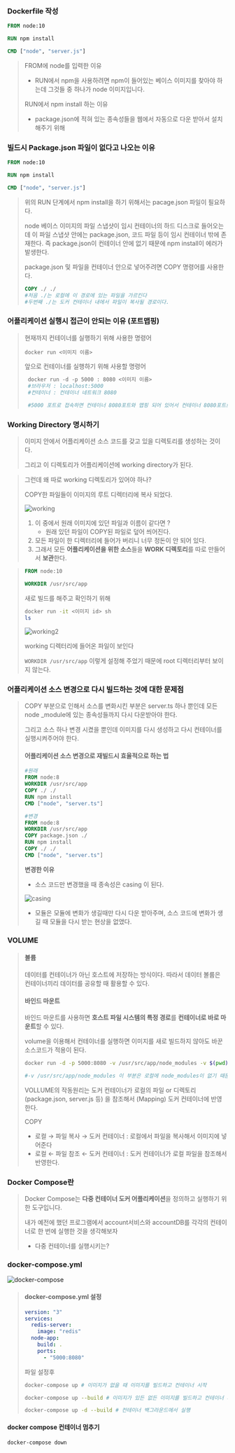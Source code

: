 ### Dockerfile 작성

```dockerfile
FROM node:10

RUN npm install

CMD ["node", "server.js"]
```

> FROM에 node를 입력한 이유
>
> * RUN에서 npm을 사용하려면 npm이 들어있는 베이스 이미지를 찾아야 하는데 그것들 중 하나가 node 이미지입니다.
>
> RUN에서 npm install 하는 이유
>
> * package.json에 적혀 있는 종속성들을 웹에서 자동으로 다운 받아서 설치해주기 위해



### 빌드시 Package.json 파일이 없다고 나오는 이유

```dockerfile
FROM node:10

RUN npm install

CMD ["node", "server.js"]
```

> 위의 RUN 단계에서 npm install을 하기 위해서는 pacage.json 파일이 필요하다.
>
> node 베이스 이미지의 파일 스냅샷이 임시 컨테이너의 하드 디스크로 들어오는데 이 파일 스냅샷 안에는 package.json, 코드 파일 등이 임시 컨테이너 밖에 존재한다. 즉 package.json이 컨테이너 안에 없기 때문에 npm install이 에러가 발생한다.
>
> package.json 및 파일을 컨테이너 안으로 넣어주려면 COPY 명령어를 사용한다.
>
> ```dockerfile
> COPY ./ ./
> #처음 ./는 로컬에 이 경로에 있는 파일을 가르킨다
> #두번째 ./는 도커 컨테이너 내에서 파일이 복사될 경로이다.
> 
> ```



### 어플리케이션 실행시 접근이 안되는 이유 (포트맵핑)

> 현재까지 컨테이너를 실행하기 위해 사용한 명령어
>
> ```
> docker run <이미지 이름>
> ```
>
> 앞으로 컨테이너를 실행하기 위해 사용할 명령어
>
> ```dockerfile
>  docker run -d -p 5000 : 8080 <이미지 이름>
>  #브라우저 : localhost:5000
>  #컨테이너 : 컨테이너 네트워크 8080
>  
>  #5000 포트로 접속하면 컨테이너 8080포트와 맵핑 되어 있어서 컨테이너 8080포트로 들어가게 된다.
> ```



### Working Directory 명시하기

> 이미지 안에서 어플리케이션 소스 코드를 갖고 있을 디렉토리를 생성하는 것이다.
>
> 그리고 이 디렉토리가 어플리케이션에 working directory가 된다.

> 그런데 왜 따로 working 디렉토리가 있어야 하나?
>
> COPY한 파일들이 이미지의 루트 디렉터리에 복사 되었다.
>
> ![working](https://user-images.githubusercontent.com/52882578/113081163-2227ce00-9213-11eb-88e6-d813cd129117.PNG)
>
> 1. 이 중에서 원래 이미지에 있던 파일과 이름이 같다면 ?
>    * 원래 있던 파일이 COPY된 파일로 덮어 씌어진다.
> 2. 모든 파일이 한 디렉터리에 들어가 버리니 너무 정돈이 안 되어 있다.
> 3. 그래서 모든 **어플리케이션을 위한 소스**들을 **WORK 디렉토리**를 따로 만들어서 **보관**한다.

> ```dockerfile
> FROM node:10
> 
> WORKDIR /usr/src/app
> ```
>
> 새로 빌드를 해주고 확인하기 위해
>
> ```bash
> docker run -it <이미지 id> sh
> ls
> ```
>
> ![working2](https://user-images.githubusercontent.com/52882578/113081615-f6f1ae80-9213-11eb-81f6-fb989678f3c3.PNG)
>
> working 디렉터리에 들어온 파일이 보인다
>
> `WORKDIR /usr/src/app` 이렇게 설정해 주었기 때문에 root 디렉터리부터 보이지 않는다.



### 어플리케이션 소스 변경으로 다시 빌드하는 것에 대한 문제점

> COPY 부분으로 인해서 소스를 변화시킨 부분은 server.ts 하나 뿐인데 모든 node _module에 있는 종속성들까지 다시 다운받아야 한다.
>
> 그리고 소스 하나 변경 시켰을 뿐인데 이미지를 다시 생성하고 다시 컨테이너를 실행시켜주어야 한다.
>
> #### 어플리케이션 소스 변경으로 재빌드시 효율적으로 하는 법
>
> ```dockerfile
> #원래
> FROM node:8
> WORKDIR /usr/src/app
> COPY ./ ./
> RUN npm install
> CMD ["node", "server.ts"]
> 
> #변경
> FROM node:8
> WORKDIR /usr/src/app
> COPY package.json ./
> RUN npm install
> COPY ./ ./
> CMD ["node", "server.ts"]
> ```
>
> **변경한 이유**
>
> * 소스 코드만 변경했을 때 종속성은 casing 이 된다. 
>
> ![casing](https://user-images.githubusercontent.com/52882578/113087735-396cb880-921f-11eb-95d0-153220fa58dc.PNG)
>
> * 모듈은 모듈에 변화가 생길때만 다시 다운 받아주며, 소스 코드에 변화가 생길 때 모듈을 다시 받는 현상을 없앴다.



### VOLUME

> #### 볼륨
>
> 데이터를 컨테이너가 아닌 호스트에 저장하는 방식이다. 따라서 데이터 볼륨은 컨테이너끼리 데이터를 공유할 때 활용할 수 있다.
>
> 
>
> #### 바인드 마운트
>
> 바인드 마운트를 사용하면 **호스트 파일 시스템의 특정 경로**를 **컨테이너로 바로 마운트**할 수 있다.
>
> volume을 이용해서 컨테이너를 실행하면 이미지를 새로 빌드하지 않아도 바꾼 소스코드가 적용이 된다.
>
> ```bash
> docker run -d -p 5000:8080 -v /usr/src/app/node_modules -v $(pwd):/usr/src/app dlaudghtn/nodejs
> 
> #-v /usr/src/app/node_modules 이 부분은 로컬에 node_modules이 없기 때문에 참조하지 않는다는 부분이다.
> ```
>
> VOLLUME의 작동원리는 도커 컨테이너가 로컬의 파일 or 디렉토리 (package.json, server.js 등) 을 참조해서 (Mapping) 도커 컨테이너에 반영한다.
>
> COPY
>
> * 로컬  → 파일 복사 →  도커 컨테이너 : 로컬에서 파일을 복사해서 이미지에 넣어준다
> * 로컬 ← 파일 참조 ← 도커 컨테이너 : 도커 컨테이너가 로컬 파일을 참조해서 반영한다.



### Docker Compose란 

> Docker Compose는 **다중 컨테이너 도커 어플리케이션**을 정의하고 실행하기 위한 도구입니다.
>
> 내가 예전에 했던 프로그램에서 account서비스와 accountDB를 각각의 컨테이너로 한 번에 실행한 것을 생각해보자
>
> * 다중 컨테이너를 실행시키는?

### docker-compose.yml

![docker-compose](https://user-images.githubusercontent.com/52882578/113095461-6e343c00-922e-11eb-87a4-45e4613c12cf.PNG)

> #### docker-compose.yml 설정
>
> ```yaml
> version: "3"
> services: 
>   redis-server:
>     image: "redis"
>   node-app:
>     build: .
>     ports:
>       - "5000:8080"
> ```
>
> 파일 설정후
>
> ```bash
> docker-compose up # 이미지가 없을 때 이미지를 빌드하고 컨테이너 시작
> 
> docker-compose up --build # 이미지가 있든 없든 이미지를 빌드하고 컨테이너 시작
> 
> docker-compose up -d --build # 컨테이너 백그라운드에서 실행
> ```

#### docker compose 컨테이너 멈추기

```bash
docker-compose down 
```


